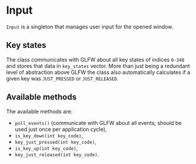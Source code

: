 # Input

`Input` is a singleton that manages user input for the opened window.

## Key states

The class communicates with GLFW about all key states of indices `0-348`
and stores that data in `key_states` vector. More than just being a
redundant level of abstraction above GLFW the class also automatically
calculates if a given key was `JUST_PRESSED` or `JUST_RELEASED`.

## Available methods

The available methods are:
- `poll_events()` (communicate with GLFW about all events; should be used just once per application cycle),
- `is_key_down(int key_code)`,
- `key_just_pressed(int key_code)`,
- `is_key_up(int key_code)`,
- `key_just_released(int key_code)`.
